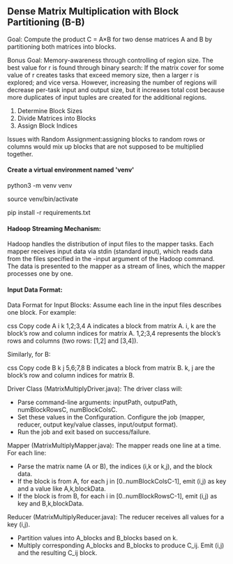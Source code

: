## Dense Matrix Multiplication with Block Partitioning (B-B)

Goal: Compute the product C = A×B for two dense matrices A and B by partitioning both matrices into blocks.

Bonus Goal: Memory-awareness through controlling of region size. The best value for r is found through binary search: If the matrix cover for some value of r creates tasks that exceed memory size, then a larger r is explored; and vice versa. However, increasing the number of regions will decrease per-task input and output size, but it increases total cost because more duplicates of input tuples are created for the additional regions.

1. Determine Block Sizes
2. Divide Matrices into Blocks
3. Assign Block Indices

Issues with Random Assignment:assigning blocks to random rows or columns would mix up blocks that are not supposed to be multiplied together.

#### Create a virtual environment named 'venv'

python3 -m venv venv

source venv/bin/activate

pip install -r requirements.txt

#### Hadoop Streaming Mechanism:

Hadoop handles the distribution of input files to the mapper tasks.
Each mapper receives input data via stdin (standard input), which reads data from the files specified in the -input argument of the Hadoop command. The data is presented to the mapper as a stream of lines, which the mapper processes one by one.

#### Input Data Format:

Data Format for Input Blocks: Assume each line in the input files describes one block. For example:

css
Copy code
A i k 1,2;3,4
A indicates a block from matrix A.
i, k are the block’s row and column indices for matrix A.
1,2;3,4 represents the block’s rows and columns (two rows: [1,2] and [3,4]).

Similarly, for B:

css
Copy code
B k j 5,6;7,8
B indicates a block from matrix B.
k, j are the block’s row and column indices for matrix B.

Driver Class (MatrixMultiplyDriver.java): The driver class will:

- Parse command-line arguments: inputPath, outputPath, numBlockRowsC, numBlockColsC.
- Set these values in the Configuration.
  Configure the job (mapper, reducer, output key/value classes, input/output format).
- Run the job and exit based on success/failure.

Mapper (MatrixMultiplyMapper.java): The mapper reads one line at a time. For each line:

- Parse the matrix name (A or B), the indices (i,k or k,j), and the block data.
- If the block is from A, for each j in [0..numBlockColsC-1], emit (i,j) as key and a value like A,k,blockData.
- If the block is from B, for each i in [0..numBlockRowsC-1], emit (i,j) as key and B,k,blockData.

Reducer (MatrixMultiplyReducer.java): The reducer receives all values for a key (i,j).

- Partition values into A_blocks and B_blocks based on k.
- Multiply corresponding A_blocks and B_blocks to produce C_ij.
  Emit (i,j) and the resulting C_ij block.
